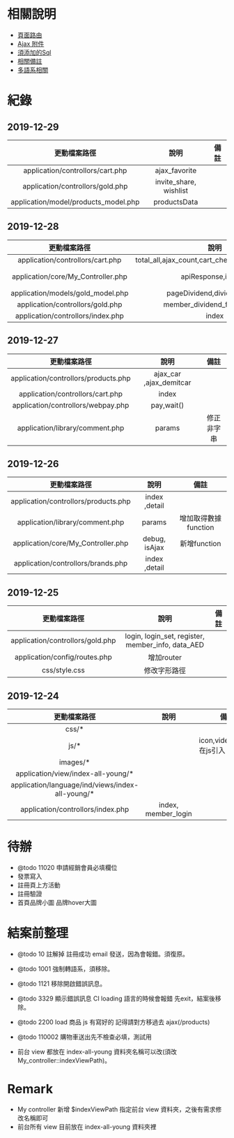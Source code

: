 # 相關說明

- [頁面路由](/doc/simen.router.md)
- [Ajax 附件](/doc/simen.ajax.md)
- [須添加的Sql](/doc/simen.addSql.md)
- [相關備註](/doc/simen.remark.md)
- [多語系相關](/doc/simen.lang.md)

# 紀錄

## 2019-12-29

|             更動檔案路徑             |          說明          |  備註  |
| :----------------------------------: | :--------------------: | :----: |
|   application/controllors/cart.php   |     ajax_favorite      | &nbsp; |
|   application/controllors/gold.php   | invite_share, wishlist | &nbsp; |
| application/model/products_model.php |      productsData      | &nbsp; |

## 2019-12-28

|            更動檔案路徑            |                       說明                        |     備註     |
| :--------------------------------: | :-----------------------------------------------: | :----------: |
|  application/controllors/cart.php  | total_all,ajax_count,cart_checkout,ajax_area_info |    &nbsp;    |
| application/core/My_Controller.php |                apiResponse,isLogin                | 新增function |
| application/models/gold_model.php  |            pageDividend,dividendExpire            |    &nbsp;    |
|  application/controllors/gold.php  |           member_dividend_fun,dividend            |    &nbsp;    |
| application/controllors/index.php  |                       index                       |    &nbsp;    |

## 2019-12-27

|             更動檔案路徑             |          說明           |    備註    |
| :----------------------------------: | :---------------------: | :--------: |
| application/controllors/products.php | ajax_car ,ajax_demitcar |   &nbsp;   |
|   application/controllors/cart.php   |          index          |   &nbsp;   |
|  application/controllors/webpay.php  |       pay,wait()        |   &nbsp;   |
|   application/library/comment.php    |         params          | 修正非字串 |

## 2019-12-26

|             更動檔案路徑             |     說明      |         備註         |
| :----------------------------------: | :-----------: | :------------------: |
| application/controllors/products.php | index ,detail |        &nbsp;        |
|   application/library/comment.php    |    params     | 增加取得數據function |
|  application/core/My_Controller.php  | debug, isAjax |     新增function     |
|  application/controllors/brands.php  | index ,detail |        &nbsp;        |


## 2019-12-25

|           更動檔案路徑           |                       說明                        |  備註  |
| :------------------------------: | :-----------------------------------------------: | :----: |
| application/controllors/gold.php | login, login_set, register, member_info, data_AED | &nbsp; |
|  application/config/routes.php   |                    增加router                     | &nbsp; |
|          css/style.css           |                   修改字形路徑                    | &nbsp; |

## 2019-12-24

|                   更動檔案路徑                    |        說明         |                備註                |
| :-----------------------------------------------: | :-----------------: | :--------------------------------: |
|                       css/*                       |       &nbsp;        |               &nbsp;               |
|                       js/*                        |       &nbsp;        | icon,video,sound 在js引入 路徑要改 |
|                     images/*                      |       &nbsp;        |               &nbsp;               |
|        application/view/index-all-young/*         |       &nbsp;        |               &nbsp;               |
| application/language/ind/views/index-all-young/\* |       &nbsp;        |               &nbsp;               |
|         application/controllors/index.php         | index, member_login |               &nbsp;               |

# 待辦

- @todo 11020 申請經銷會員必填欄位
- 發票寫入
- 註冊頁上方活動
- 註冊驗證
- 首頁品牌小圖 品牌hover大圖

# 結案前整理

- @todo 10 註解掉 註冊成功 email 發送，因為會報錯。須復原。
- @todo 1001 強制轉語系，須移除。
- @todo 1121 移除開啟錯誤訊息。
- @todo 3329 顯示錯誤訊息 CI loading 語言的時候會報錯 先exit，結案後移除。
- @todo 2200 load 商品 js 有寫好的 記得請對方移過去 ajax(/products)
- @todo 110002 購物車送出先不檢查必填，測試用
 
- 前台 view 都放在 index-all-young 資料夾名稱可以改(須改My_controller::indexViewPath)。

# Remark

- My controller 新增 $indexViewPath 指定前台 view 資料夾，之後有需求修改名稱即可
- 前台所有 view 目前放在 index-all-young 資料夾裡

